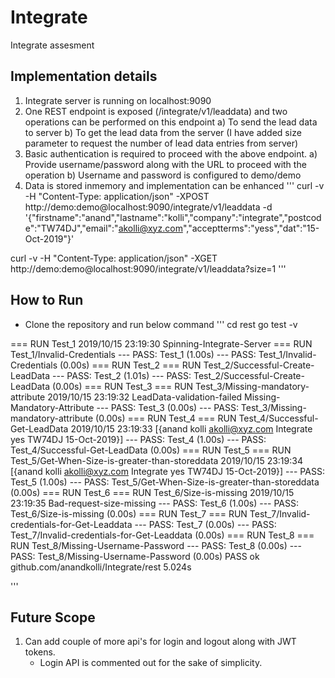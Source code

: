 # Integrate
Integrate assesment

## Implementation details
1) Integrate server is running on localhost:9090
2) One REST endpoint is exposed (/integrate/v1/leaddata) and two operations can be performed on this endpoint
    a) To send the lead data to server
    b) To get the lead data from the server (I have added size parameter to request the number of lead data entries from server)
3) Basic authentication is required to proceed with the above endpoint.
    a) Provide username/password along with the URL to proceed with the operation
    b) Username and password is configured to demo/demo
4) Data is stored inmemory and implementation can be enhanced 
  '''
    curl -v -H "Content-Type: application/json" -XPOST http://demo:demo@localhost:9090/integrate/v1/leaddata -d '{"firstname":"anand","lastname":"kolli","company":"integrate","postcode":"TW74DJ","email":"akolli@xyz.com","acceptterms":"yess","dat":"15-Oct-2019"}'

curl -v -H "Content-Type: application/json" -XGET http://demo:demo@localhost:9090/integrate/v1/leaddata?size=1
  '''
 
## How to Run
- Clone the repository and run below command
'''
cd rest
go test -v

=== RUN   Test_1
2019/10/15 23:19:30 Spinning-Integrate-Server
=== RUN   Test_1/Invalid-Credentials
--- PASS: Test_1 (1.00s)
    --- PASS: Test_1/Invalid-Credentials (0.00s)
=== RUN   Test_2
=== RUN   Test_2/Successful-Create-LeadData
--- PASS: Test_2 (1.01s)
    --- PASS: Test_2/Successful-Create-LeadData (0.00s)
=== RUN   Test_3
=== RUN   Test_3/Missing-mandatory-attribute
2019/10/15 23:19:32 LeadData-validation-failed Missing-Mandatory-Attribute
--- PASS: Test_3 (0.00s)
    --- PASS: Test_3/Missing-mandatory-attribute (0.00s)
=== RUN   Test_4
=== RUN   Test_4/Successful-Get-LeadData
2019/10/15 23:19:33 [{anand kolli akolli@xyz.com Integrate yes TW74DJ 15-Oct-2019}]
--- PASS: Test_4 (1.00s)
    --- PASS: Test_4/Successful-Get-LeadData (0.00s)
=== RUN   Test_5
=== RUN   Test_5/Get-When-Size-is-greater-than-storeddata
2019/10/15 23:19:34 [{anand kolli akolli@xyz.com Integrate yes TW74DJ 15-Oct-2019}]
--- PASS: Test_5 (1.00s)
    --- PASS: Test_5/Get-When-Size-is-greater-than-storeddata (0.00s)
=== RUN   Test_6
=== RUN   Test_6/Size-is-missing
2019/10/15 23:19:35 Bad-request-size-missing
--- PASS: Test_6 (1.00s)
    --- PASS: Test_6/Size-is-missing (0.00s)
=== RUN   Test_7
=== RUN   Test_7/Invalid-credentials-for-Get-Leaddata
--- PASS: Test_7 (0.00s)
    --- PASS: Test_7/Invalid-credentials-for-Get-Leaddata (0.00s)
=== RUN   Test_8
=== RUN   Test_8/Missing-Username-Password
--- PASS: Test_8 (0.00s)
    --- PASS: Test_8/Missing-Username-Password (0.00s)
PASS
ok      github.com/anandkolli/Integrate/rest    5.024s

'''

## Future Scope
1) Can add couple of more api's for login and logout along with JWT tokens.
   - Login API is commented out for the sake of simplicity.
